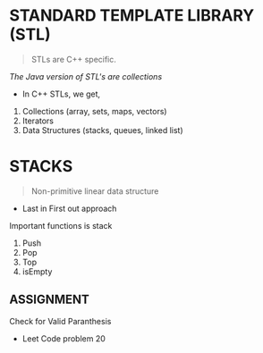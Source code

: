 # STANDARD TEMPLATE LIBRARY (STL)
> STLs are C++ specific.

_The Java version of STL's are collections_

* In C++ STLs, we get,
1) Collections (array, sets, maps, vectors)
2) Iterators
3) Data Structures (stacks, queues, linked list)

# STACKS
> Non-primitive linear data structure
* Last in First out approach

Important functions is stack
1) Push
2) Pop
3) Top
4) isEmpty

## ASSIGNMENT

Check for Valid Paranthesis
* Leet Code problem 20 